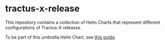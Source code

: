 # tractus-x-release

This repository contains a collection of Helm Charts that represent different configurations of Tractus-X releases.

To be part of this umbrella Helm Chart, see [this guide](https://eclipse-tractusx.github.io/docs/guides/how-to-be-part-of-release-umbrella-helm).